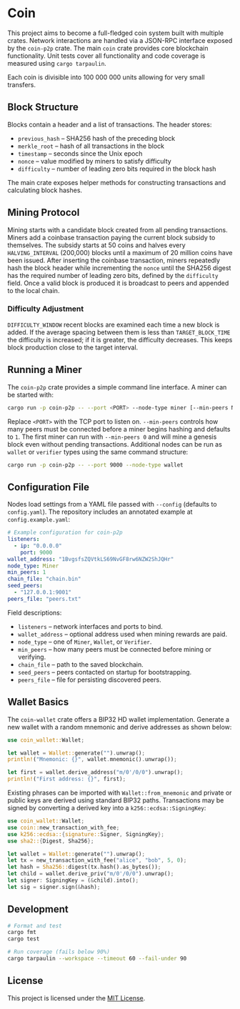 # Coin

This project aims to become a full-fledged coin system built with multiple crates. Network interactions are handled via a JSON-RPC interface exposed by the `coin-p2p` crate. The main `coin` crate provides core blockchain functionality. Unit tests cover all functionality and code coverage is measured using `cargo tarpaulin`.

Each coin is divisible into 100&nbsp;000&nbsp;000 units allowing for very small transfers.

## Block Structure

Blocks contain a header and a list of transactions. The header stores:

- `previous_hash` – SHA256 hash of the preceding block
- `merkle_root` – hash of all transactions in the block
- `timestamp` – seconds since the Unix epoch
- `nonce` – value modified by miners to satisfy difficulty
- `difficulty` – number of leading zero bits required in the block hash

The main crate exposes helper methods for constructing transactions and
calculating block hashes.

## Mining Protocol

Mining starts with a candidate block created from all pending transactions.
Miners add a coinbase transaction paying the current block subsidy to
themselves. The subsidy starts at 50 coins and halves every `HALVING_INTERVAL`
(200,000) blocks until a maximum of 20 million coins have been issued.
After inserting the coinbase transaction, miners repeatedly hash the block
header while incrementing the `nonce` until the SHA256 digest has the required
number of leading zero bits, defined by the `difficulty` field. Once a valid
block is produced it is broadcast to peers and appended to the local chain.

### Difficulty Adjustment

`DIFFICULTY_WINDOW` recent blocks are examined each time a new block is added.
If the average spacing between them is less than `TARGET_BLOCK_TIME` the
difficulty is increased; if it is greater, the difficulty decreases. This keeps
block production close to the target interval.

## Running a Miner

The `coin-p2p` crate provides a simple command line interface. A miner can be
started with:

```bash
cargo run -p coin-p2p -- --port <PORT> --node-type miner [--min-peers N]
```
Replace `<PORT>` with the TCP port to listen on. `--min-peers` controls how many peers must
be connected before a miner begins hashing and defaults to `1`. The first miner can
run with `--min-peers 0` and will mine a genesis block even without pending transactions.
Additional nodes can be run as
`wallet` or `verifier` types using the same command structure:

```bash
cargo run -p coin-p2p -- --port 9000 --node-type wallet
```

## Configuration File

Nodes load settings from a YAML file passed with `--config` (defaults to
`config.yaml`). The repository includes an annotated example at
`config.example.yaml`:

```yaml
# Example configuration for coin-p2p
listeners:
  - ip: "0.0.0.0"
    port: 9000
wallet_address: "1BvgsfsZQVtkLS69NvGF8rw6NZW2ShJQHr"
node_type: Miner
min_peers: 1
chain_file: "chain.bin"
seed_peers:
  - "127.0.0.1:9001"
peers_file: "peers.txt"
```

Field descriptions:

- `listeners` – network interfaces and ports to bind.
- `wallet_address` – optional address used when mining rewards are paid.
- `node_type` – one of `Miner`, `Wallet`, or `Verifier`.
- `min_peers` – how many peers must be connected before mining or verifying.
- `chain_file` – path to the saved blockchain.
- `seed_peers` – peers contacted on startup for bootstrapping.
- `peers_file` – file for persisting discovered peers.

## Wallet Basics

The `coin-wallet` crate offers a BIP32 HD wallet implementation.
Generate a new wallet with a random mnemonic and derive addresses as shown
below:

```rust
use coin_wallet::Wallet;

let wallet = Wallet::generate("").unwrap();
println!("Mnemonic: {}", wallet.mnemonic().unwrap());

let first = wallet.derive_address("m/0'/0/0").unwrap();
println!("First address: {}", first);
```

Existing phrases can be imported with `Wallet::from_mnemonic` and private or
public keys are derived using standard BIP32 paths. Transactions may be signed
by converting a derived key into a `k256::ecdsa::SigningKey`:

```rust
use coin_wallet::Wallet;
use coin::new_transaction_with_fee;
use k256::ecdsa::{signature::Signer, SigningKey};
use sha2::{Digest, Sha256};

let wallet = Wallet::generate("").unwrap();
let tx = new_transaction_with_fee("alice", "bob", 5, 0);
let hash = Sha256::digest(tx.hash().as_bytes());
let child = wallet.derive_priv("m/0'/0/0").unwrap();
let signer: SigningKey = (&child).into();
let sig = signer.sign(&hash);
```

## Development

```bash
# Format and test
cargo fmt
cargo test

# Run coverage (fails below 90%)
cargo tarpaulin --workspace --timeout 60 --fail-under 90
```

## License

This project is licensed under the [MIT License](LICENSE).

